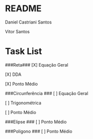 # README #

Daniel Castriani Santos

Vitor Santos

# Task List #

###Reta###
[X] Equação Geral

[X] DDA

[X] Ponto Médio

###Circunferência ###
[ ] Equação Geral

[ ] Trigonométrica

[ ] Ponto Médio

###Elipse ###
[ ] Ponto Médio


###Poligono ###
[ ] Ponto Médio